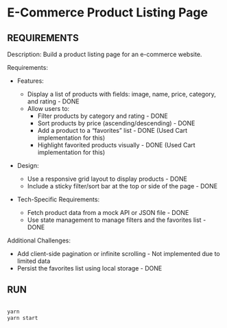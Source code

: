 # E-Commerce Product Listing Page

## REQUIREMENTS

Description: Build a product listing page for an e-commerce website.

Requirements:
- Features:
    - Display a list of products with fields: image, name, price, category, and
    rating - DONE
    - Allow users to:
        - Filter products by category and rating - DONE
        - Sort products by price (ascending/descending) - DONE
        - Add a product to a “favorites” list - DONE (Used Cart implementation for this)
        - Highlight favorited products visually - DONE (Used Cart implementation for this)

- Design:
    - Use a responsive grid layout to display products - DONE
    - Include a sticky filter/sort bar at the top or side of the page - DONE
- Tech-Specific Requirements:
    - Fetch product data from a mock API or JSON file - DONE
    - Use state management to manage filters and the favorites list - DONE

Additional Challenges:
- Add client-side pagination or infinite scrolling - Not implemented due to limited data
- Persist the favorites list using local storage - DONE

## RUN

```bash

yarn
yarn start

```